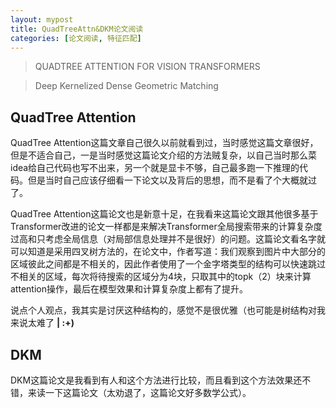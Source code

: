 ```yaml
---
layout: mypost
title: QuadTreeAttn&DKM论文阅读
categories: [论文阅读, 特征匹配]
---
```

> QUADTREE ATTENTION FOR VISION TRANSFORMERS

> Deep Kernelized Dense Geometric Matching

## QuadTree Attention
QuadTree Attention这篇文章自己很久以前就看到过，当时感觉这篇文章很好，但是不适合自己，一是当时感觉这篇论文介绍的方法贼复杂，以自己当时那么菜idea给自己代码也写不出来，另一个就是显卡不够，自己最多跑一下推理的代码。但是当时自己应该仔细看一下论文以及背后的思想，而不是看了个大概就过了。

QuadTree Attention这篇论文也是新意十足，在我看来这篇论文跟其他很多基于Transformer改进的论文一样都是来解决Transformer全局搜索带来的计算复杂度过高和只考虑全局信息（对局部信息处理并不是很好）的问题。这篇论文看名字就可以知道是采用四叉树方法的，在论文中，作者写道：我们观察到图片中大部分的区域彼此之间都是不相关的，因此作者使用了一个金字塔类型的结构可以快速跳过不相关的区域，每次将待搜索的区域分为4块，只取其中的topk（2）块来计算attention操作，最后在模型效果和计算复杂度上都有了提升。

说点个人观点，我其实是讨厌这种结构的，感觉不是很优雅（也可能是树结构对我来说太难了 **| :+)**

## DKM
DKM这篇论文是我看到有人和这个方法进行比较，而且看到这个方法效果还不错，来读一下这篇论文（太劝退了，这篇论文好多数学公式）。
